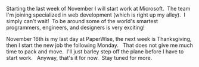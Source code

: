 Starting the last week of November I will start work at Microsoft.  The team I'm joining specialized in web development (which is right up my alley).  I simply can't wait!  To be around some of the world's smartest programmers, engineers, and designers is very exciting!

November 16th is my last day at PaperWise, the next week is Thanksgiving, then I start the new job the following Monday.   That does not give me much time to pack and move.  I'll just barley step off the plane before I have to start work.   Anyway, that's it for now.  Stay tuned for more.
